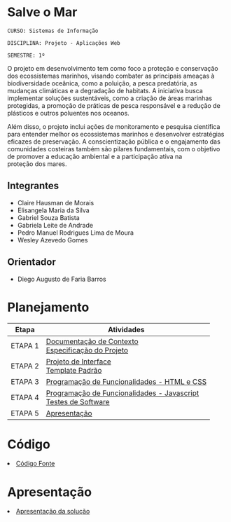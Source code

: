 # Salve o Mar

`CURSO: Sistemas de Informação`

`DISCIPLINA: Projeto - Aplicações Web`

`SEMESTRE: 1º`

O projeto em desenvolvimento tem como foco a proteção e conservação dos ecossistemas marinhos, visando combater as principais ameaças à biodiversidade oceânica, como a poluição, a pesca predatória, as mudanças climáticas e a degradação de habitats. A iniciativa busca implementar soluções sustentáveis, como a criação de áreas marinhas protegidas, a promoção de práticas de pesca responsável e a redução de plásticos e outros poluentes nos oceanos.

Além disso, o projeto inclui ações de monitoramento e pesquisa científica para entender melhor os ecossistemas marinhos e desenvolver estratégias eficazes de preservação. A conscientização pública e o engajamento das comunidades costeiras também são pilares fundamentais, com o objetivo de promover a educação ambiental e a participação ativa na proteção dos mares.

## Integrantes

* Claire Hausman de Morais
* Elisangela Maria da Silva
* Gabriel Souza Batista
* Gabriela Leite de Andrade
* Pedro Manuel Rodrigues Lima de Moura
* Wesley Azevedo Gomes


## Orientador

* Diego Augusto de Faria Barros

# Planejamento

| Etapa         | Atividades |
|  :----:   | ----------- |
| ETAPA 1         |[Documentação de Contexto](docs/context.md) <br> [Especificação do Projeto](docs/especification.md) |
| ETAPA 2         |[Projeto de Interface](docs/interface.md) <br> [Template Padrão](docs/template.md) |
| ETAPA 3         |[Programação de Funcionalidades - HTML e CSS](docs/development.md) |
| ETAPA 4        |[Programação de Funcionalidades - Javascript](docs/development.md) <br> [Testes de Software ](docs/tests.md) |
| ETAPA 5         | [Apresentação](presentation/README.md) |

# Código

<li><a href="src/README.md"> Código Fonte</a></li>

# Apresentação

<li><a href="presentation/README.md"> Apresentação da solução</a></li>
